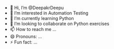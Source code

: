 - 👋 Hi, I’m @DeepakrDeepu
- 👀 I’m interested in Automation Testing
- 🌱 I’m currently learning Python
- 💞️ I’m looking to collaborate on Python exercises
- 📫 How to reach me ...
- 😄 Pronouns: ...
- ⚡ Fun fact: ...

<!---
DeepakrDeepu/DeepakrDeepu is a ✨ special ✨ repository because its `README.md` (this file) appears on your GitHub profile.
You can click the Preview link to take a look at your changes.
--->
